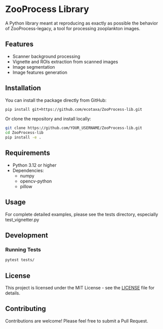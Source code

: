# ZooProcess Library

A Python library meant at reproducing as exactly as possible the behavior of ZooProcess-legacy, a tool for processing zooplankton images.

## Features

- Scanner background processing
- Vignette and ROIs extraction from scanned images
- Image segmentation
- Image features generation

## Installation

You can install the package directly from GitHub:

```bash
pip install git+https://github.com/ecotaxa/ZooProcess-lib.git
```

Or clone the repository and install locally:

```bash
git clone https://github.com/YOUR_USERNAME/ZooProcess-lib.git
cd ZooProcess-lib
pip install -e .
```

## Requirements

- Python 3.12 or higher
- Dependencies:
  - numpy
  - opencv-python
  - pillow

## Usage

For complete detailed examples, please see the tests directory, especially test_vignetter.py

## Development

### Running Tests

```bash
pytest tests/
```

## License

This project is licensed under the MIT License - see the [LICENSE](LICENSE.txt) file for details.

## Contributing

Contributions are welcome! Please feel free to submit a Pull Request.
